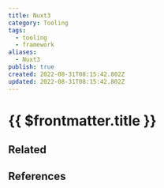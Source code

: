 ```yaml
---
title: Nuxt3
category: Tooling
tags:
  - tooling
  - framework
aliases:
  - Nuxt3
publish: true
created: 2022-08-31T08:15:42.802Z
updated: 2022-08-31T08:15:42.802Z
---
```


# {{ $frontmatter.title }}

## Related

## References
